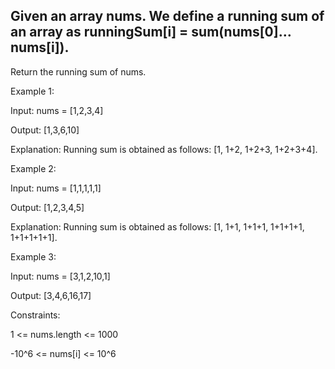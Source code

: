 ## Given an array nums. We define a running sum of an array as runningSum[i] = sum(nums[0]…nums[i]).

Return the running sum of nums.

 

Example 1:

Input: nums = [1,2,3,4]

Output: [1,3,6,10]

Explanation: Running sum is obtained as follows: [1, 1+2, 1+2+3, 1+2+3+4].

Example 2:


Input: nums = [1,1,1,1,1]

Output: [1,2,3,4,5]

Explanation: Running sum is obtained as follows: [1, 1+1, 1+1+1, 1+1+1+1, 1+1+1+1+1].

Example 3:

Input: nums = [3,1,2,10,1]

Output: [3,4,6,16,17]
 

Constraints:

1 <= nums.length <= 1000

-10^6 <= nums[i] <= 10^6

